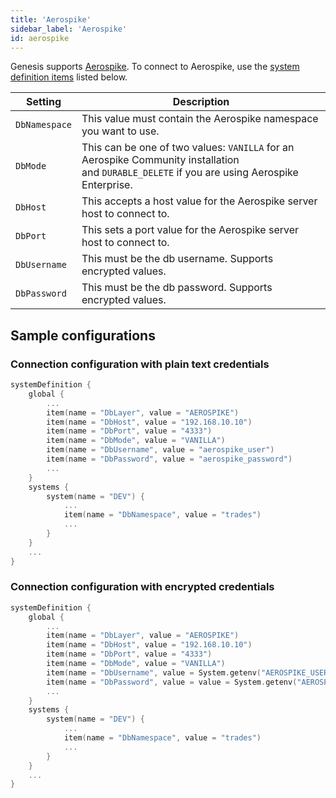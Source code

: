 ```yaml
---
title: 'Aerospike'
sidebar_label: 'Aerospike'
id: aerospike
---
```


Genesis supports [Aerospike](https://aerospike.com/). To connect to Aerospike, use the [system definition items](/server/configuring-runtime/system-definitions/) listed below.

| Setting | Description |
| --- | --- |
| `DbNamespace` | This value must contain the Aerospike namespace you want to use. |
| `DbMode` | This can be one of two values: `VANILLA` for an Aerospike Community installation and `DURABLE_DELETE` if you are using Aerospike Enterprise. |
| `DbHost` | This accepts a host value for the Aerospike server host to connect to. |
| `DbPort` | This sets a port value for the Aerospike server host to connect to. |
| `DbUsername` | This must be the db username. Supports encrypted values. |
| `DbPassword` | This must be the db password. Supports encrypted values. |

Sample configurations[​](/database/database-technology/aerospike/#sample-configurationsdirect-link-to-heading)
-------------------------------------------------------------------------------------------------------------------------------------------------------------------------------------

### Connection configuration with plain text credentials[​](/database/database-technology/aerospike/#connection-configuration-with-plain-text-credentialsdirect-link-to-heading)

```kotlin
systemDefinition {
    global {
        ...
        item(name = "DbLayer", value = "AEROSPIKE")
        item(name = "DbHost", value = "192.168.10.10")
        item(name = "DbPort", value = "4333")
        item(name = "DbMode", value = "VANILLA")
        item(name = "DbUsername", value = "aerospike_user")
        item(name = "DbPassword", value = "aerospike_password")
        ...
    }
    systems {
        system(name = "DEV") {
            ...
            item(name = "DbNamespace", value = "trades")
            ...
        }
    }
    ...
}
```

### Connection configuration with encrypted credentials[​](/database/database-technology/aerospike/#connection-configuration-with-encrypted-credentialsdirect-link-to-heading)

```kotlin
systemDefinition {
    global {
        ...
        item(name = "DbLayer", value = "AEROSPIKE")
        item(name = "DbHost", value = "192.168.10.10")
        item(name = "DbPort", value = "4333")
        item(name = "DbMode", value = "VANILLA")
        item(name = "DbUsername", value = System.getenv("AEROSPIKE_USERNAME"), encrypted = true)
        item(name = "DbPassword", value = value = System.getenv("AEROSPIKE_PASSWORD"), encrypted = true)
        ...
    }
    systems {
        system(name = "DEV") {
            ...
            item(name = "DbNamespace", value = "trades")
            ...
        }
    }
    ...
}
```

